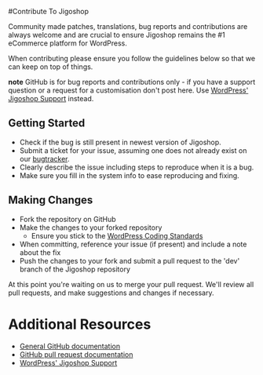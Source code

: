#Contribute To Jigoshop

Community made patches, translations, bug reports and contributions are always welcome and are crucial to ensure Jigoshop remains the #1 eCommerce platform for WordPress.

When contributing please ensure you follow the guidelines below so that we can keep on top of things.

__note__ GitHub is for bug reports and contributions only - if you have a support question or a request for a customisation don't post here. Use [WordPress' Jigoshop Support](http://wordpress.org/support/plugin/jigoshop) instead.

## Getting Started

* Check if the bug is still present in newest version of Jigoshop.
* Submit a ticket for your issue, assuming one does not already exist on our [bugtracker](https://github.com/jigoshop/jigoshop-ecommerce/issues).
* Clearly describe the issue including steps to reproduce when it is a bug.
* Make sure you fill in the system info to ease reproducing and fixing.

## Making Changes

* Fork the repository on GitHub
* Make the changes to your forked repository
  * Ensure you stick to the [WordPress Coding Standards](http://codex.wordpress.org/WordPress_Coding_Standards)
* When committing, reference your issue (if present) and include a note about the fix
* Push the changes to your fork and submit a pull request to the 'dev' branch of the Jigoshop repository

At this point you're waiting on us to merge your pull request. We'll review all pull requests, and make suggestions and changes if necessary.

# Additional Resources

* [General GitHub documentation](http://help.github.com/)
* [GitHub pull request documentation](http://help.github.com/send-pull-requests/)
* [WordPress' Jigoshop Support](http://wordpress.org/support/plugin/jigoshop-ecommerce)
